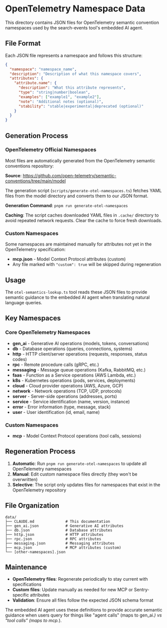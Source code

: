 # OpenTelemetry Namespace Data

This directory contains JSON files for OpenTelemetry semantic convention namespaces used by the search-events tool's embedded AI agent.

## File Format

Each JSON file represents a namespace and follows this structure:

```json
{
  "namespace": "namespace_name",
  "description": "Description of what this namespace covers",
  "attributes": {
    "attribute.name": {
      "description": "What this attribute represents",
      "type": "string|number|boolean",
      "examples": ["example1", "example2"],
      "note": "Additional notes (optional)",
      "stability": "stable|experimental|deprecated (optional)"
    }
  }
}
```

## Generation Process

### OpenTelemetry Official Namespaces

Most files are automatically generated from the OpenTelemetry semantic conventions repository:

**Source**: https://github.com/open-telemetry/semantic-conventions/tree/main/model

The generation script (`scripts/generate-otel-namespaces.ts`) fetches YAML files from the model directory and converts them to our JSON format.

**Generation Command**: `pnpm run generate-otel-namespaces`

**Caching**: The script caches downloaded YAML files in `.cache/` directory to avoid repeated network requests. Clear the cache to force fresh downloads.

### Custom Namespaces

Some namespaces are maintained manually for attributes not yet in the OpenTelemetry specification:

- **mcp.json** - Model Context Protocol attributes (custom)
- Any file marked with `"custom": true` will be skipped during regeneration

## Usage

The `otel-semantics-lookup.ts` tool reads these JSON files to provide semantic guidance to the embedded AI agent when translating natural language queries.

## Key Namespaces

### Core OpenTelemetry Namespaces

- **gen_ai** - Generative AI operations (models, tokens, conversations)
- **db** - Database operations (queries, connections, systems)
- **http** - HTTP client/server operations (requests, responses, status codes)
- **rpc** - Remote procedure calls (gRPC, etc.)
- **messaging** - Message queue operations (Kafka, RabbitMQ, etc.)
- **faas** - Function as a Service operations (AWS Lambda, etc.)
- **k8s** - Kubernetes operations (pods, services, deployments)
- **cloud** - Cloud provider operations (AWS, Azure, GCP)
- **network** - Network operations (TCP, UDP, protocols)
- **server** - Server-side operations (addresses, ports)
- **service** - Service identification (name, version, instance)
- **error** - Error information (type, message, stack)
- **user** - User identification (id, email, name)

### Custom Namespaces

- **mcp** - Model Context Protocol operations (tool calls, sessions)

## Regeneration Process

1. **Automatic**: Run `pnpm run generate-otel-namespaces` to update all OpenTelemetry namespaces
2. **Manual**: Edit custom namespace files directly (they won't be overwritten)
3. **Selective**: The script only updates files for namespaces that exist in the OpenTelemetry repository

## File Organization

```
data/
├── CLAUDE.md              # This documentation
├── gen_ai.json            # Generative AI attributes
├── db.json                # Database attributes  
├── http.json              # HTTP attributes
├── rpc.json               # RPC attributes
├── messaging.json         # Messaging attributes
├── mcp.json               # MCP attributes (custom)
└── [other-namespaces].json
```

## Maintenance

- **OpenTelemetry files**: Regenerate periodically to stay current with specifications
- **Custom files**: Update manually as needed for new MCP or Sentry-specific attributes
- **Validation**: Ensure all files follow the expected JSON schema format

The embedded AI agent uses these definitions to provide accurate semantic guidance when users query for things like "agent calls" (maps to gen_ai.*) vs "tool calls" (maps to mcp.*).